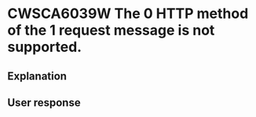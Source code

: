 # CWSCA6039W The 0 HTTP method of the 1 request message is not supported.

## Explanation

## User response